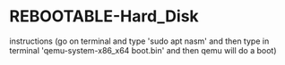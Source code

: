 # REBOOTABLE-Hard_Disk
instructions (go on terminal and type 'sudo apt nasm' and then type in terminal 'qemu-system-x86_x64 boot.bin' and then qemu will do a boot)
